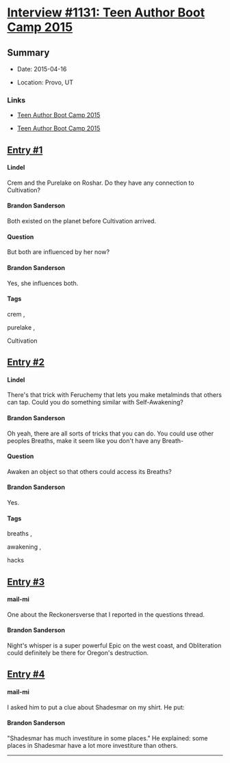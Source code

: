 # [Interview #1131: Teen Author Boot Camp 2015](https://www.theoryland.com/intvmain.php?i=1131)

## Summary

- Date: 2015-04-16

- Location: Provo, UT

### Links

- [Teen Author Boot Camp 2015](http://www.17thshard.com/forum/topic/24566-teen-author-boot-camp/#entry247277)

- [Teen Author Boot Camp 2015](http://www.17thshard.com/forum/topic/24566-teen-author-boot-camp/#entry246603)


## [Entry #1](./t-1131/1)

#### Lindel

Crem and the Purelake on Roshar. Do they have any connection to Cultivation?

#### Brandon Sanderson

Both existed on the planet before Cultivation arrived.

#### Question

But both are influenced by her now?

#### Brandon Sanderson

Yes, she influences both.

#### Tags

crem
,

purelake
,

Cultivation

## [Entry #2](./t-1131/2)

#### Lindel

There's that trick with Feruchemy that lets you make metalminds that others can tap. Could you do something similar with Self-Awakening?

#### Brandon Sanderson

Oh yeah, there are all sorts of tricks that you can do. You could use other peoples Breaths, make it seem like you don't have any Breath-

#### Question

Awaken an object so that others could access its Breaths?

#### Brandon Sanderson

Yes.

#### Tags

breaths
,

awakening
,

hacks

## [Entry #3](./t-1131/3)

#### mail-mi

One about the Reckonersverse that I reported in the questions thread.

#### Brandon Sanderson

Night's whisper is a super powerful Epic on the west coast, and Obliteration could definitely be there for Oregon's destruction.

## [Entry #4](./t-1131/4)

#### mail-mi

I asked him to put a clue about Shadesmar on my shirt. He put:

#### Brandon Sanderson

"Shadesmar has much investiture in some places."
He explained: some places in Shadesmar have a lot more investiture than others.


---

